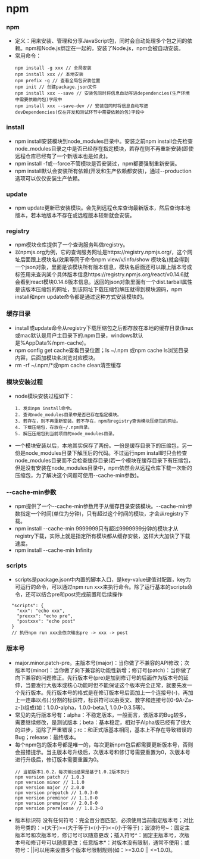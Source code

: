 # npm

### npm
  - 定义：用来安装、管理和分享JavaScript包，同时会自动处理多个包之间的依赖。npm和Node.js绑定在一起的，安装了Node.js，npm会被自动安装。
  - 常用命令：
    ```
    npm install -g xxx // 全局安装 
    npm install xxx // 本地安装
    npm prefix -g // 查看全局包安装位置
    npm init // 创建package.json文件
    npm install xxx --save // 安装包同时将信息自动写进dependencies(生产环境中需要依赖的包)字段中
    npm install xxx --save-dev // 安装包同时将信息自动写进devDependencies(仅在开发和测试环节中需要依赖的包)字段中
    ```

### install
  - npm install安装模块到node_modules目录中。安装之前npm install会先检查node_modules目录之中是否已经存在指定模块，若存在则不再重新安装(即使远程仓库已经有了一个新版本也是如此)。
  - npm install -f或--force不管模块是否安装过，npm都要强制重新安装。
  - npm install默认会安装所有依赖(开发和生产依赖都安装)，通过--production选项可以仅仅安装生产依赖。

### update
  - npm update更新已安装模块。会先到远程仓库查询最新版本，然后查询本地版本，若本地版本不存在或远程版本较新就会安装。

### registry
  - npm模块仓库提供了一个查询服务叫做registry。
  - 以npmjs.org为例，它的查询服务网址是https://registry.npmjs.org/，这个网址后面跟上模块名(效果等同于命令npm view/v/info/show 模块名)就会得到一个json对象，里面是该模块所有版本信息，模块名后面还可以跟上版本号或标签用来查询某个具体版本信息https://registry.npmjs.org/react/v0.14.6就会看到react模块0.14.6版本信息。返回的json对象里面有一个dist.tarball属性是该版本压缩包的网址，到该网址下载压缩包解压就得到模块源码，npm install和npm update命令都是通过这种方式安装模块的。
  
### 缓存目录
  - install或update命令从registry下载压缩包之后都存放在本地的缓存目录(linux或mac默认是用户主目录下的.npm目录，windows默认是%AppData%/npm-cache)。
  - npm config get cache查看目录位置；ls ~/.npm 或npm cache ls浏览目录内容，后面加模块名浏览对应模块。
  - rm -rf ~/.npm/*或npm cache clean清空缓存

### 模块安装过程
  - node模块安装过程如下：
    ```
    1. 发出npm install命令。
    2. 查询node_modules目录中是否已存在指定模块。
    3. 若存在，则不再重新安装。若不存在，npm向registry查询模块压缩包的网址。
    4. 下载压缩包，存放在~/.npm目录。
    5. 解压压缩包到当前项目的node_modules目录。
    ```
  - 一个模块安装以后，本地其实保存了两份。一份是缓存目录下的压缩包，另一份是node_modules目录下解压后的代码。不过运行npm install时只会检查node_modules目录而不会检查缓存目录(若一个模块在缓存目录下有压缩包，但是没有安装在node_modules目录中，npm依然会从远程仓库下载一次新的压缩包，为了解决这个问题可使用--cache-min参数)。

### --cache-min参数
  - npm提供了一个--cache-min参数用于从缓存目录安装模块。--cache-min参数指定一个时间(单位为分钟)，只有超过这个时间的模块，才会从registry下载。
  - npm install --cache-min 9999999只有超过9999999分钟的模块才从registry下载，实际上就是指定所有模块都从缓存安装，这样大大加快了下载速度。
  - npm install --cache-min Infinity

### scripts
  - scripts是package.json中内置的脚本入口，是key-value键值对配置，key为可运行的命令，可以通过npm run xxx来执行命令。除了运行基本的scripts命令，还可以结合pre和post完成前置和后续操作
  ```
    "scripts": {
      "xxx": "echo xxx",
      "prexxx": "echo pre",
      "postxxx": "echo post"
    }
    // 执行npm run xxx会依次输出pre -> xxx -> post
  ```
 
### 版本号
  - major.minor.patch-pre。主版本号(major)：当你做了不兼容的API修改；次版本号(minor)：当你做了向下兼容的功能性新增；修订号(patch)：当你做了向下兼容的问题修正。先行版本号(pre)是加到修订号的后面作为版本号的延伸，当要发行大版本或核心功能时但不能保证这个版本完全正常，就要先发一个先行版本。先行版本号的格式是在修订版本号后面加上一个连接号(-)，再加上一连串以点(.)分割的标识符，标识符可以由英文、数字和连接号([0-9A-Za-z-])组成(如：1.0​​.0-alpha，1.0​​.0-beta.1, 1.0​​.0-0.3.5等)。
  - 常见的先行版本号有：alpha：不稳定版本，一般而言，该版本的Bug较多，需要继续修改，是测试版本；beta：基本稳定，相对于Alpha版已经有了很大的进步，消除了严重错误；rc：和正式版基本相同，基本上不存在导致错误的Bug；release：最终版本。
  - 每个npm包的版本号都是唯一的，每次更新npm包后都需要更新版本号，否则会报错提示。当主版本号升级后，次版本号和修订号需要重置为0，次版本号进行升级后，修订版本需要重置为0。
    ```
    // 当前版本1.0.2，每次输出结果是基于1.0.2版本执行
    npm version patch // 1.0.3
    npm version minor // 1.1.0
    npm version major // 2.0.0
    npm version prepatch // 1.0.3-0
    npm version preminor // 1.1.0-0
    npm version premajor // 2.0.0-0
    npm version prerelease // 1.0.3-0
    ```
  - 版本标识符 没有任何符号：完全百分百匹配，必须使用当前指定版本号；对比符号类的：>(大于)>=(大于等于)<(小于)<=(小于等于)；波浪符号~：固定主版本号和次版本号，修订号可以随意更改；插入符号^：固定主版本号，次版本号和修订号可以随意更改；任意版本*：对版本没有限制，通常不使用；或符号：||可以用来设置多个版本号限制规则(如：>=3.0.0 || <=1.0.0)。